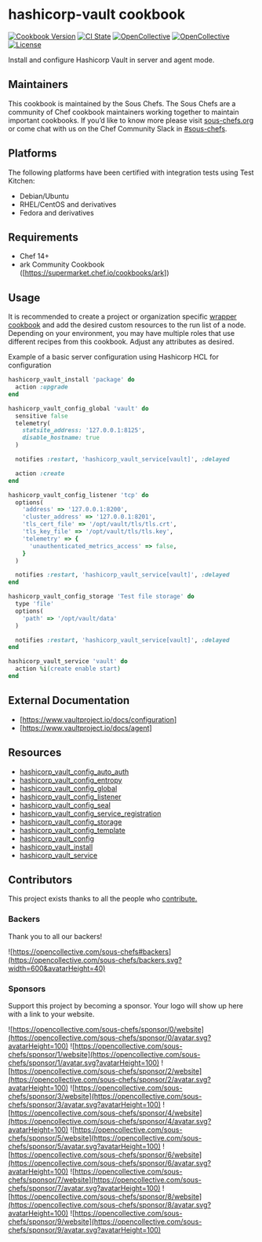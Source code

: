 # hashicorp-vault cookbook

[![Cookbook Version](https://img.shields.io/cookbook/v/hashicorp-vault.svg)](https://supermarket.chef.io/cookbooks/hashicorp-vault)
[![CI State](https://github.com/sous-chefs/vault/workflows/ci/badge.svg)](https://github.com/sous-chefs/vault/actions?query=workflow%3Aci)
[![OpenCollective](https://opencollective.com/sous-chefs/backers/badge.svg)](#backers)
[![OpenCollective](https://opencollective.com/sous-chefs/sponsors/badge.svg)](#sponsors)
[![License](https://img.shields.io/badge/License-Apache%202.0-green.svg)](https://opensource.org/licenses/Apache-2.0)

Install and configure Hashicorp Vault in server and agent mode.

## Maintainers

This cookbook is maintained by the Sous Chefs. The Sous Chefs are a community of Chef cookbook maintainers working together to maintain important cookbooks. If you’d like to know more please visit [sous-chefs.org](https://sous-chefs.org/) or come chat with us on the Chef Community Slack in [#sous-chefs](https://chefcommunity.slack.com/messages/C2V7B88SF).

## Platforms

The following platforms have been certified with integration tests
using Test Kitchen:

- Debian/Ubuntu
- RHEL/CentOS and derivatives
- Fedora and derivatives

## Requirements

- Chef 14+
- ark Community Cookbook ([https://supermarket.chef.io/cookbooks/ark])

## Usage

It is recommended to create a project or organization specific [wrapper cookbook](https://www.chef.io/blog/2013/12/03/doing-wrapper-cookbooks-right/) and add the desired custom resources to the run list of a node. Depending on your environment, you may have multiple roles that use different recipes from this cookbook. Adjust any attributes as desired.

Example of a basic server configuration using Hashicorp HCL for configuration

```ruby
hashicorp_vault_install 'package' do
  action :upgrade
end

hashicorp_vault_config_global 'vault' do
  sensitive false
  telemetry(
    statsite_address: '127.0.0.1:8125',
    disable_hostname: true
  )

  notifies :restart, 'hashicorp_vault_service[vault]', :delayed

  action :create
end

hashicorp_vault_config_listener 'tcp' do
  options(
    'address' => '127.0.0.1:8200',
    'cluster_address' => '127.0.0.1:8201',
    'tls_cert_file' => '/opt/vault/tls/tls.crt',
    'tls_key_file' => '/opt/vault/tls/tls.key',
    'telemetry' => {
      'unauthenticated_metrics_access' => false,
    }
  )

  notifies :restart, 'hashicorp_vault_service[vault]', :delayed
end

hashicorp_vault_config_storage 'Test file storage' do
  type 'file'
  options(
    'path' => '/opt/vault/data'
  )

  notifies :restart, 'hashicorp_vault_service[vault]', :delayed
end

hashicorp_vault_service 'vault' do
  action %i(create enable start)
end

```

## External Documentation

- [https://www.vaultproject.io/docs/configuration]
- [https://www.vaultproject.io/docs/agent]

## Resources

- [hashicorp_vault_config_auto_auth](documentation/hashicorp_vault_config_auto_auth.md)
- [hashicorp_vault_config_entropy](documentation/hashicorp_vault_config_entropy.md)
- [hashicorp_vault_config_global](documentation/hashicorp_vault_config_global.md)
- [hashicorp_vault_config_listener](documentation/hashicorp_vault_config_listener.md)
- [hashicorp_vault_config_seal](documentation/hashicorp_vault_config_seal.md)
- [hashicorp_vault_config_service_registration](documentation/hashicorp_vault_config_service_registration.md)
- [hashicorp_vault_config_storage](documentation/hashicorp_vault_config_storage.md)
- [hashicorp_vault_config_template](documentation/hashicorp_vault_config_template.md)
- [hashicorp_vault_config](documentation/hashicorp_vault_config.md)
- [hashicorp_vault_install](documentation/hashicorp_vault_install.md)
- [hashicorp_vault_service](documentation/hashicorp_vault_service.md)

## Contributors

This project exists thanks to all the people who [contribute.](https://opencollective.com/sous-chefs/contributors.svg?width=890&button=false)

### Backers

Thank you to all our backers!

![https://opencollective.com/sous-chefs#backers](https://opencollective.com/sous-chefs/backers.svg?width=600&avatarHeight=40)

### Sponsors

Support this project by becoming a sponsor. Your logo will show up here with a link to your website.

![https://opencollective.com/sous-chefs/sponsor/0/website](https://opencollective.com/sous-chefs/sponsor/0/avatar.svg?avatarHeight=100)
![https://opencollective.com/sous-chefs/sponsor/1/website](https://opencollective.com/sous-chefs/sponsor/1/avatar.svg?avatarHeight=100)
![https://opencollective.com/sous-chefs/sponsor/2/website](https://opencollective.com/sous-chefs/sponsor/2/avatar.svg?avatarHeight=100)
![https://opencollective.com/sous-chefs/sponsor/3/website](https://opencollective.com/sous-chefs/sponsor/3/avatar.svg?avatarHeight=100)
![https://opencollective.com/sous-chefs/sponsor/4/website](https://opencollective.com/sous-chefs/sponsor/4/avatar.svg?avatarHeight=100)
![https://opencollective.com/sous-chefs/sponsor/5/website](https://opencollective.com/sous-chefs/sponsor/5/avatar.svg?avatarHeight=100)
![https://opencollective.com/sous-chefs/sponsor/6/website](https://opencollective.com/sous-chefs/sponsor/6/avatar.svg?avatarHeight=100)
![https://opencollective.com/sous-chefs/sponsor/7/website](https://opencollective.com/sous-chefs/sponsor/7/avatar.svg?avatarHeight=100)
![https://opencollective.com/sous-chefs/sponsor/8/website](https://opencollective.com/sous-chefs/sponsor/8/avatar.svg?avatarHeight=100)
![https://opencollective.com/sous-chefs/sponsor/9/website](https://opencollective.com/sous-chefs/sponsor/9/avatar.svg?avatarHeight=100)
